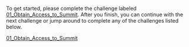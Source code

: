 To get started, please complete the challenge labeled
[01_Obtain_Access_to_Summit](01_Obtain_Access_to_Summit). After you finish, you
can continue with the next challenge or jump around to complete any of the
challenges listed below.

[01_Obtain_Access_to_Summit](01_Obtain_Access_to_Summit)
